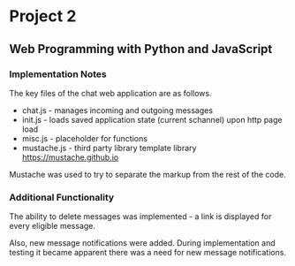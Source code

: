 # Project 2

## Web Programming with Python and JavaScript ##

### Implementation Notes ###

The key files of the chat web application are as follows.

* chat.js - manages incoming and outgoing messages
* init.js - loads saved application state (current schannel) upon http page load
* misc.js - placeholder for functions
* mustache.js - third party library template library https://mustache.github.io

Mustache was used to try to separate the markup from the rest of the code.

### Additional Functionality ###

The ability to delete messages was implemented - a link is displayed for
every eligible message. 

Also, new message notifications were added. During implementation and testing
it became apparent there was a need for new message notifications.

